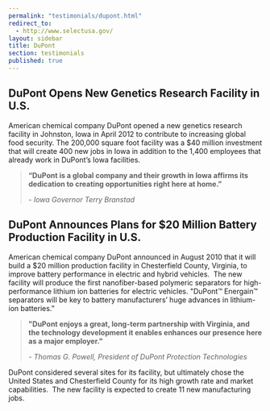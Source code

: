 ```yaml
---
permalink: "testimonials/dupont.html"
redirect_to:
  - http://www.selectusa.gov/
layout: sidebar
title: DuPont
section: testimonials
published: true
---
```



## DuPont Opens New Genetics Research Facility in U.S.

American chemical company DuPont opened a new genetics research facility in Johnston, Iowa in April 2012 to contribute to increasing global food security. The 200,000 square foot facility was a $40 million investment that will create 400 new jobs in Iowa in addition to the 1,400 employees that already work in DuPont’s Iowa facilities.

> **“DuPont is a global company and their growth in Iowa affirms its dedication to creating opportunities right here at home.”**
> 
> _- Iowa Governor Terry Branstad_

## DuPont Announces Plans for $20 Million Battery Production Facility in U.S.

American chemical company DuPont announced in August 2010 that it will build a $20 million production facility in Chesterfield County, Virginia, to improve battery performance in electric and hybrid vehicles.&nbsp; The new facility will produce the first nanofiber-based polymeric separators for high-performance lithium ion batteries for electric vehicles. "DuPont™ Energain™ separators will be key to battery manufacturers’ huge advances in lithium-ion batteries.”

> **"DuPont enjoys a great, long-term partnership with Virginia, and the technology development it enables enhances our presence here as a major employer."**
> 
> _- Thomas G. Powell, President of DuPont Protection Technologies_

DuPont considered several sites for its facility, but ultimately chose the United States and Chesterfield County for its high growth rate and market capabilities.&nbsp; The new facility is expected to create 11 new manufacturing jobs.
